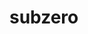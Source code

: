 <!--
SubZero, A haskell library to provide a useful data structure
Copyright (C) 2017 Tristan Wibberley

This program is free software; you can redistribute it and/or modify
it under the terms of version 2 of the GNU General Public License
as published by the Free Software Foundation.

This program is distributed in the hope that it will be useful,
but WITHOUT ANY WARRANTY; without even the implied warranty of
MERCHANTABILITY or FITNESS FOR A PARTICULAR PURPOSE.  See the
GNU General Public License for more details.

You should have received a copy of the GNU General Public License along
with this program; if not, write to the Free Software Foundation, Inc.,
51 Franklin Street, Fifth Floor, Boston, MA 02110-1301 USA.
-->

# subzero
